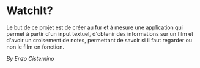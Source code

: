 # WatchIt?

Le but de ce projet est de créer au fur et à mesure une application qui permet à partir d'un input textuel, d'obtenir des informations sur un film et d'avoir un croisement de notes, permettant de savoir si il faut regarder ou non le film en fonction.

*By Enzo Cisternino*